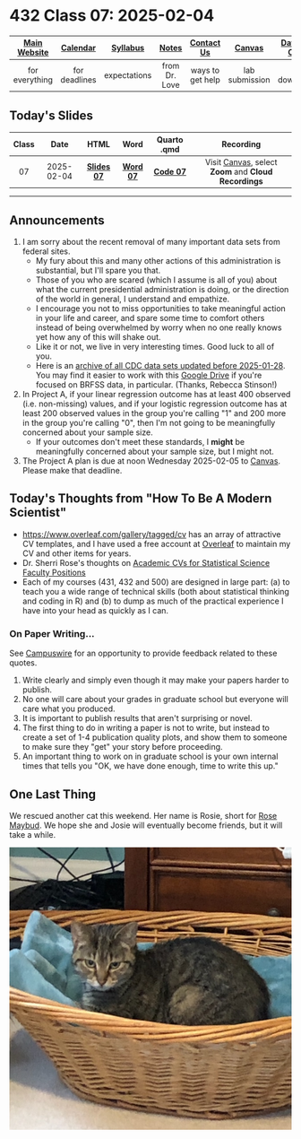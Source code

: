 # 432 Class 07: 2025-02-04

[Main Website](https://thomaselove.github.io/432-2025/) | [Calendar](https://thomaselove.github.io/432-2025/calendar.html) | [Syllabus](https://thomaselove.github.io/432-syllabus-2025/) | [Notes](https://thomaselove.github.io/432-notes/) | [Contact Us](https://thomaselove.github.io/432-2025/contact.html) | [Canvas](https://canvas.case.edu) | [Data and Code](https://github.com/THOMASELOVE/432-data) | [Sources](https://github.com/THOMASELOVE/432-classes-2024/tree/main/sources)
:-----------: | :--------------: | :----------: | :---------: | :-------------: | :-----------: | :------------: |:------:
for everything | for deadlines | expectations | from Dr. Love | ways to get help | lab submission | for downloads | to read

## Today's Slides

Class | Date | HTML | Word | Quarto .qmd | Recording
:---: | :--------: | :------: | :------: | :------: | :-------------:
07 | 2025-02-04 | **[Slides 07](https://thomaselove.github.io/432-slides-2025/slides07.html)** | **[Word 07](https://thomaselove.github.io/432-slides-2025/slides07w.docx)** | **[Code 07](https://github.com/THOMASELOVE/432-slides-2025/blob/main/slides07.qmd)** | Visit [Canvas](https://canvas.case.edu/), select **Zoom** and **Cloud Recordings**

---

## Announcements

1. I am sorry about the recent removal of many important data sets from federal sites.
    - My fury about this and many other actions of this administration is substantial, but I'll spare you that.
    - Those of you who are scared (which I assume is all of you) about what the current presidential administration is doing, or the direction of the world in general, I understand and empathize.
    - I encourage you not to miss opportunities to take meaningful action in your life and career, and spare some time to comfort others instead of being overwhelmed by worry when no one really knows yet how any of this will shake out.
    - Like it or not, we live in very interesting times. Good luck to all of you.
    - Here is an [archive of all CDC data sets updated before 2025-01-28](https://archive.org/details/20250128-cdc-datasets). You may find it easier to work with this [Google Drive](https://drive.google.com/drive/folders/1lk5DrQMKIKgZFBoT_ZYWOCkt7In87IG_) if you're focused on BRFSS data, in particular. (Thanks, Rebecca Stinson!)
2. In Project A, if your linear regression outcome has at least 400 observed (i.e. non-missing) values, and if your logistic regression outcome has at least 200 observed values in the group you're calling "1" and 200 more in the group you're calling "0", then I'm not going to be meaningfully concerned about your sample size.
    - If your outcomes don't meet these standards, I **might** be meaningfully concerned about your sample size, but I might not.
3. The Project A plan is due at noon Wednesday 2025-02-05 to [Canvas](https://canvas.case.edu/). Please make that deadline.

## Today's Thoughts from "How To Be A Modern Scientist"

- <https://www.overleaf.com/gallery/tagged/cv> has an array of attractive CV templates, and I have used a free account at [Overleaf](https://www.overleaf.com/) to maintain my CV and other items for years.
- Dr. Sherri Rose's thoughts on [Academic CVs for Statistical Science Faculty Positions](https://drsherrirose.org/academic-cvs-for-statistical-science-faculty-positions)
- Each of my courses (431, 432 and 500) are designed in large part: (a) to teach you a wide range of technical skills (both about statistical thinking and coding in R) and (b) to dump as much of the practical experience I have into your head as quickly as I can.

### On Paper Writing...

See [Campuswire](https://campuswire.com/) for an opportunity to provide feedback related to these quotes.

1. Write clearly and simply even though it may make your papers harder to publish.
2. No one will care about your grades in graduate school but everyone will care what you produced.
3. It is important to publish results that aren't surprising or novel.
4. The first thing to do in writing a paper is not to write, but instead to create a set of 1-4 publication quality plots, and show them to someone to make sure they "get" your story before proceeding.
5. An important thing to work on in graduate school is your own internal times that tells you "OK, we have done enough, time to write this up."

## One Last Thing

We rescued another cat this weekend. Her name is Rosie, short for [Rose Maybud](https://en.wikipedia.org/wiki/Ruddigore). We hope she and Josie will eventually become friends, but it will take a while.

![](rosie_2025-02-02.jpg)
